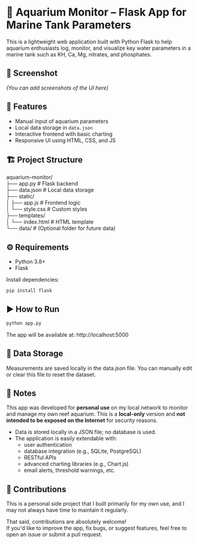 # 🐠 Aquarium Monitor – Flask App for Marine Tank Parameters

This is a lightweight web application built with Python Flask to help aquarium enthusiasts log, monitor, and visualize key water parameters in a marine tank such as KH, Ca, Mg, nitrates, and phosphates.

## 📸 Screenshot
*(You can add screenshots of the UI here)*

## 🚀 Features
- Manual input of aquarium parameters
- Local data storage in `data.json`
- Interactive frontend with basic charting
- Responsive UI using HTML, CSS, and JS

## 🏗️ Project Structure
aquarium-monitor/<br/>
├── app.py # Flask backend<br/>
├── data.json # Local data storage<br/>
├── static/<br/>
│ ├── app.js # Frontend logic<br/>
│ └── style.css # Custom styles<br/>
├── templates/<br/>
│ └── index.html # HTML template<br/>
└── data/ # (Optional folder for future data)<br/>

## ⚙️ Requirements
- Python 3.8+
- Flask

Install dependencies:
```bash
pip install flask
```
## ▶️ How to Run
```bash
python app.py
```
The app will be available at: http://localhost:5000

## 💾 Data Storage
Measurements are saved locally in the data.json file. You can manually edit or clear this file to reset the dataset.

## 📌 Notes
This app was developed for **personal use** on my local network to monitor and manage my own reef aquarium.
This is a **local-only** version and **not intended to be exposed on the Internet** for security reasons. 
- Data is stored locally in a JSON file; no database is used.
- The application is easily extendable with:
  - user authentication
  - database integration (e.g., SQLite, PostgreSQL)
  - RESTful APIs
  - advanced charting libraries (e.g., Chart.js)
  - email alerts, threshold warnings, etc.

## 🙌 Contributions
This is a personal side project that I built primarily for my own use, and I may not always have time to maintain it regularly.

That said, contributions are absolutely welcome!  
If you'd like to improve the app, fix bugs, or suggest features, feel free to open an issue or submit a pull request.
